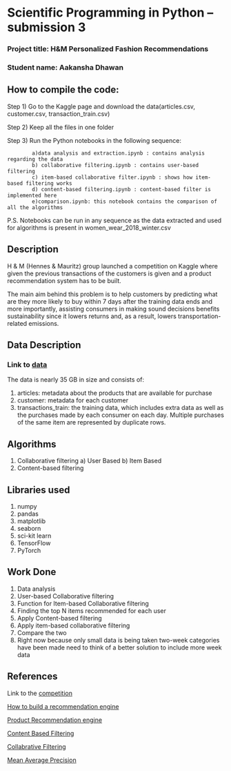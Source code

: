# Scientific Programming in Python – submission 3

### Project title: H&M Personalized Fashion Recommendations

### Student name: Aakansha Dhawan

## How to compile the code:
  Step 1) Go to the Kaggle page and download the data(articles.csv, customer.csv, transaction_train.csv)
  
  Step 2) Keep all the files in one folder
  
  Step 3) Run the Python notebooks in the following sequence:
  
            a)data analysis and extraction.ipynb : contains analysis regarding the data
            b) collaborative filtering.ipynb : contains user-based filtering
            c) item-based collaborative filter.ipynb : shows how item-based filtering works
            d) content-based filtering.ipynb : content-based filter is implemented here
            e)comparison.ipynb: this notebook contains the comparison of all the algorithms
            
            
  P.S. Notebooks can be run in any sequence as the data extracted and used for algorithms is present in women_wear_2018_winter.csv 
            

## Description

H & M (Hennes & Mauritz) group launched a competition on Kaggle where given the previous transactions of the customers is given and a product recommendation system has to be built.

The main aim behind this problem is to help customers by predicting what are they more likely to buy within 7 days after the training data ends and more importantly, assisting consumers in making sound decisions benefits sustainability since it lowers returns and, as a result, lowers transportation-related emissions.

## Data Description

### Link to [data](https://www.kaggle.com/competitions/h-and-m-personalized-fashion-recommendations/data)

The data is nearly 35 GB in size and consists of:
  1) articles: metadata about the products that are available for purchase
  2) customer: metadata for each customer
  3) transactions_train: the training data, which includes extra data as well as the purchases made by each consumer on each day. Multiple purchases of the same item                              are represented by duplicate rows.
  
## Algorithms 

  1) Collaborative filtering
      a) User Based
      b) Item Based
  2) Content-based filtering
  
## Libraries used

 1) numpy
 2) pandas
 3) matplotlib
 4) seaborn
 5) sci-kit learn
 6) TensorFlow
 7) PyTorch
  
## Work Done
 1) Data analysis
 2) User-based Collaborative filtering 
 3) Function for Item-based Collaborative filtering
 4) Finding the top N items recommended for each user
 5) Apply Content-based filtering
 6) Apply item-based collaborative filtering
 7) Compare the two
 8) Right now because only small data is being taken two-week categories have been made need to think of a better solution to include more week data

## References
 
 Link to the [competition](https://www.kaggle.com/competitions/h-and-m-personalized-fashion-recommendations/overview)
 
 [How to build a recommendation engine](https://www.netguru.com/blog/product-recommendation-machine-learning)
 
 [Product Recommendation engine](https://towardsdatascience.com/what-are-product-recommendation-engines-and-the-various-versions-of-them-9dcab4ee26d5)
 
 [Content Based Filtering](https://developers.google.com/machine-learning/recommendation/content-based/basics)
 
 [Collabrative Filtering](https://developers.google.com/machine-learning/recommendation/collaborative/basics)
 
 [Mean Average Precision](https://sdsawtelle.github.io/blog/output/mean-average-precision-MAP-for-recommender-systems.html)
